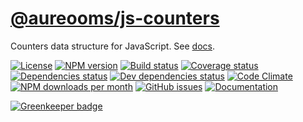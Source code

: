 [@aureooms/js-counters](https://aureooms.github.io/js-counters)
==

Counters data structure for JavaScript.
See [docs](https://aureooms.github.io/js-counters/index.html).

[![License](https://img.shields.io/github/license/aureooms/js-counters.svg?style=flat)](https://raw.githubusercontent.com/aureooms/js-counters/master/LICENSE)
[![NPM version](https://img.shields.io/npm/v/@aureooms/js-counters.svg?style=flat)](https://www.npmjs.org/package/@aureooms/js-counters)
[![Build status](https://img.shields.io/travis/aureooms/js-counters.svg?style=flat)](https://travis-ci.org/aureooms/js-counters)
[![Coverage status](https://img.shields.io/coveralls/aureooms/js-counters.svg?style=flat)](https://coveralls.io/r/aureooms/js-counters)
[![Dependencies status](https://img.shields.io/david/aureooms/js-counters.svg?style=flat)](https://david-dm.org/aureooms/js-counters#info=dependencies)
[![Dev dependencies status](https://img.shields.io/david/dev/aureooms/js-counters.svg?style=flat)](https://david-dm.org/aureooms/js-counters#info=devDependencies)
[![Code Climate](https://img.shields.io/codeclimate/github/aureooms/js-counters.svg?style=flat)](https://codeclimate.com/github/aureooms/js-counters)
[![NPM downloads per month](https://img.shields.io/npm/dm/@aureooms/js-counters.svg?style=flat)](https://www.npmjs.org/package/@aureooms/js-counters)
[![GitHub issues](https://img.shields.io/github/issues/aureooms/js-counters.svg?style=flat)](https://github.com/aureooms/js-counters/issues)
[![Documentation](https://aureooms.github.io/js-counters/badge.svg)](https://aureooms.github.io/js-counters/source.html)


[![Greenkeeper badge](https://badges.greenkeeper.io/aureooms/js-counters.svg)](https://greenkeeper.io/)